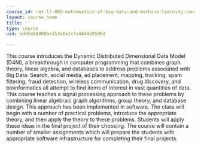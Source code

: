 ```yaml
---
course_id: res-ll-005-mathematics-of-big-data-and-machine-learning-january-iap-2020
layout: course_home
title: ''
type: course
uid: edd5e88408be353e8a2c7a4640a9596d

---
```

This course introduces the Dynamic Distributed Dimensional Data Model (D4M), a breakthrough in computer programming that combines graph theory, linear algebra, and databases to address problems associated with Big Data. Search, social media, ad placement, mapping, tracking, spam filtering, fraud detection, wireless communication, drug discovery, and bioinformatics all attempt to find items of interest in vast quantities of data. This course teaches a signal processing approach to these problems by combining linear algebraic graph algorithms, group theory, and database design. This approach has been implemented in software. The class will begin with a number of practical problems, introduce the appropriate theory, and then apply the theory to these problems. Students will apply these ideas in the final project of their choosing. The course will contain a number of smaller assignments which will prepare the students with appropriate software infrastructure for completing their final projects.
